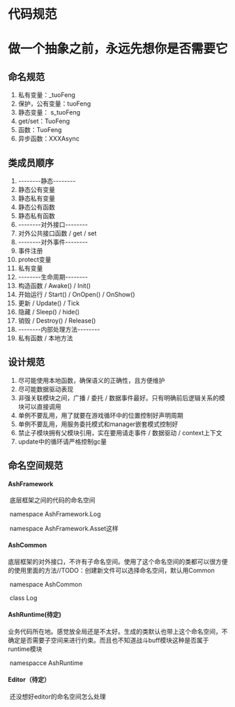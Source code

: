# 代码规范



# 做一个抽象之前，永远先想你是否需要它

## **命名规范**

1. 私有变量：_tuoFeng
2. 保护，公有变量：tuoFeng
3. 静态变量： s_tuoFeng
4. get/set：TuoFeng
5. 函数：TuoFeng
6. 异步函数：XXXAsync

## **类成员顺序**

1. --------静态--------
2. 静态公有变量
3. 静态私有变量
4. 静态公有函数
5. 静态私有函数
6. --------对外接口--------
7. 对外公共接口函数 / get / set
8. --------对外事件--------
9. 事件注册
10. protect变量
11. 私有变量
12. --------生命周期--------
13. 构造函数 / Awake() / Init()
14. 开始运行 / Start() / OnOpen() / OnShow()
15. 更新 / Update() / Tick
16. 隐藏 / Sleep() / hide()
17. 销毁 / Destroy() / Release()
18. --------内部处理方法--------
19. 私有函数 / 本地方法

## **设计规范**

1. 尽可能使用本地函数，确保语义的正确性，且方便维护
2. 尽可能数据驱动表现
3. 非强关联模块之间，广播 / 委托 / 数据事件最好。只有明确前后逻辑关系的模块可以直接调用
4. 单例不要乱用，用了就要在游戏循环中的位置控制好声明周期
5. 单例不要乱用，用服务委托模式和manager嵌套模式控制好
6. 禁止子模块拥有父模块引用，实在要用请走事件 / 数据驱动 / context上下文
7. update中的循环请严格控制gc量

## 命名空间规范

#### AshFramework

​	底层框架之间的代码的命名空间

​		namespace AshFramework.Log

​		namespace AshFramework.Asset这样

#### AshCommon

​	底层框架的对外接口，不许有子命名空间。使用了这个命名空间的类都可以很方便的使用里面的方法//TODO：创建新文件可以选择命名空间，默认用Common

​		namespace AshCommon

​				class Log

#### AshRuntime(待定)

​	业务代码所在地。感觉放全局还是不太好。生成的类默认也带上这个命名空间，不确定是否需要子空间来进行约束。而且也不知道战斗buff模块这种是否属于runtime模块	

​	namespacce AshRuntime

#### Editor（待定）

​	还没想好editor的命名空间怎么处理